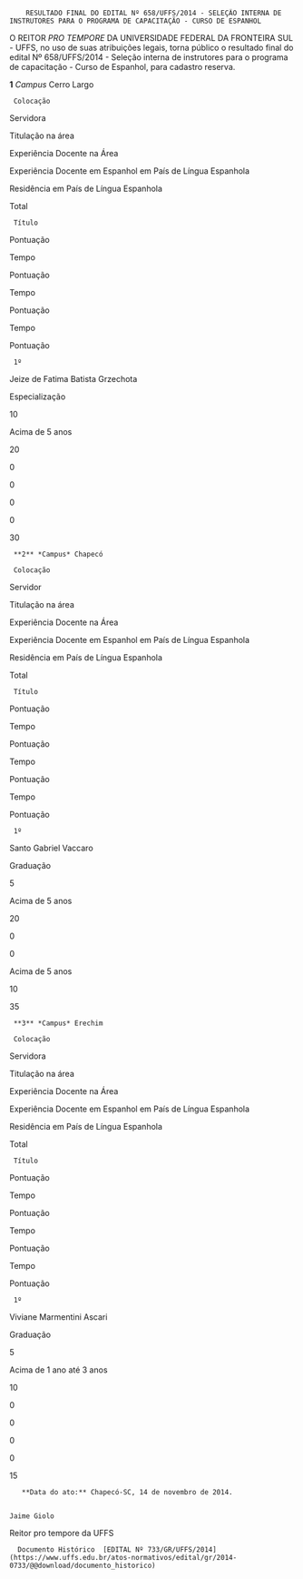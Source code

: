         RESULTADO FINAL DO EDITAL Nº 658/UFFS/2014 - SELEÇÃO INTERNA DE INSTRUTORES PARA O PROGRAMA DE CAPACITAÇÃO - CURSO DE ESPANHOL  

O REITOR *PRO TEMPORE* DA UNIVERSIDADE FEDERAL DA FRONTEIRA SUL - UFFS, no uso de suas atribuições legais, torna público o resultado final do edital Nº 658/UFFS/2014 - Seleção interna de instrutores para o programa de capacitação - Curso de Espanhol, para cadastro reserva.

 **1** *Campus* Cerro Largo

     Colocação

   Servidora

   Titulação na área

   Experiência Docente na Área

   Experiência Docente em Espanhol em País de Língua Espanhola

   Residência em País de Língua Espanhola

   Total

     Título

   Pontuação

   Tempo

   Pontuação

   Tempo

   Pontuação

   Tempo

   Pontuação

     1º

   Jeize de Fatima Batista Grzechota

   Especialização

   10

   Acima de 5 anos

   20

   0

   0

   0

   0

   30

     **2** *Campus* Chapecó

     Colocação

   Servidor

   Titulação na área

   Experiência Docente na Área

   Experiência Docente em Espanhol em País de Língua Espanhola

   Residência em País de Língua Espanhola

   Total

     Título

   Pontuação

   Tempo

   Pontuação

   Tempo

   Pontuação

   Tempo

   Pontuação

     1º

   Santo Gabriel Vaccaro

   Graduação

   5

   Acima de 5 anos

   20

   0

   0

   Acima de 5 anos

   10

   35

     **3** *Campus* Erechim

     Colocação

   Servidora

   Titulação na área

   Experiência Docente na Área

   Experiência Docente em Espanhol em País de Língua Espanhola

   Residência em País de Língua Espanhola

   Total

     Título

   Pontuação

   Tempo

   Pontuação

   Tempo

   Pontuação

   Tempo

   Pontuação

     1º

   Viviane Marmentini Ascari

   Graduação

   5

   Acima de 1 ano até 3 anos

   10

   0

   0

   0

   0

   15

       **Data do ato:** Chapecó-SC, 14 de novembro de 2014.   
 

    Jaime Giolo   
 Reitor pro tempore da UFFS 

      Documento Histórico  [EDITAL Nº 733/GR/UFFS/2014](https://www.uffs.edu.br/atos-normativos/edital/gr/2014-0733/@@download/documento_historico)     
      